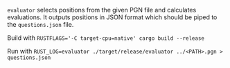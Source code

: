 `evaluator` selects positions from the given PGN file and calculates evaluations. It outputs positions in JSON format which should be piped to the `questions.json` file.

Build with `RUSTFLAGS='-C target-cpu=native' cargo build --release`

Run with `RUST_LOG=evaluator ./target/release/evaluator ../<PATH>.pgn > questions.json`